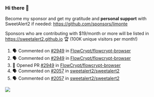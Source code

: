 ### Hi there 👋

Become my sponsor and get my gratitude and **personal support** with SweetAlert2 if needed: https://github.com/sponsors/limonte

Sponsors who are contributing with $19/month or more will be listed in https://sweetalert2.github.io 🏆 (100K unique visitors per month!)

<!--START_SECTION:activity-->
1. 🗣 Commented on [#2949](https://github.com//FlowCrypt/flowcrypt-browser/issues/2949) in [FlowCrypt/flowcrypt-browser](https://github.com//FlowCrypt/flowcrypt-browser)
2. 🗣 Commented on [#2949](https://github.com//FlowCrypt/flowcrypt-browser/issues/2949) in [FlowCrypt/flowcrypt-browser](https://github.com//FlowCrypt/flowcrypt-browser)
3. 💪 Opened PR [#2949](https://github.com//FlowCrypt/flowcrypt-browser/pull/2949) in [FlowCrypt/flowcrypt-browser](https://github.com//FlowCrypt/flowcrypt-browser)
4. 🗣 Commented on [#2057](https://github.com//sweetalert2/sweetalert2/issues/2057) in [sweetalert2/sweetalert2](https://github.com//sweetalert2/sweetalert2)
5. 🗣 Commented on [#2057](https://github.com//sweetalert2/sweetalert2/issues/2057) in [sweetalert2/sweetalert2](https://github.com//sweetalert2/sweetalert2)
<!--END_SECTION:activity-->

![](https://github-readme-stats.vercel.app/api?username=limonte&theme=vue&show_icons=true)
